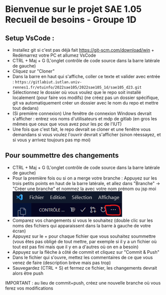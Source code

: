 # Bienvenue sur le projet SAE 1.05 Recueil de besoins - Groupe 1D

## Setup VsCode :

- Installez git si c'est pas déjà fait  https://git-scm.com/download/win + Redémarrez votre PC et allumez VsCode
- CTRL + Maj + G (L'onglet contrôle de code source dans la barre latérale de gauche)
- Cliquez sur "Cloner"
- Dans la barre en haut qui s'affiche, coller ce texte et valider avec entrée : `https://gitlabiut.iutlan.univ-rennes1.fr/etuinfo/2022sae105/2022sae105_1d/sae105_d23.git` 
- Sélectionnez le dossier où vous voulez que le repo soit installé localement (pour faire vos modifs) (ne créez pas un dossier spécifique, git va automatiquement créer un dossier avec le nom du repo et mettre tout dedans)
- (Si première connexion) Une fenêtre de connexion Windows devrait s'afficher : entrez vos noms d'utilisateurs et mdp de gitlab (en gros les mêmes que ceux que vous avez pour les pc de l'IUT)
- Une fois que c'est fait, le repo devrait se cloner et une fenêtre vous demandans si vous voulez l'ouvrir devrait s'afficher (sinon réessayez, et si vous y arrivez toujours pas mp moi)


## Pour soummettre des changements

- CTRL + Maj + G (L'onglet contrôle de code source dans la barre latérale de gauche)
- Pour la première fois ou si on a merge votre branche : Appuyez sur les trois petits points en haut de la barre latérale, et allez dans "Branche" -> "Créer une branche" et nommez la avec votre nom prénom ou jsp moi
![image.png](./image.png)
- Comparez vos changements si vous le souhaitez (double clic sur les noms des fichiers qui apparaissent dans la barre à gauche de votre écran)
- Appuyez sur le + pour chaque fichier que vous souhaitez soummettre (vous êtes pas obligé de tout mettre, par exemple si il y a un fichier où tout est pas fini mais que il y en a d'autres où on en a besoin)
- Appuyez sur la flèche à côté de commit et cliquez sur "Commit & Push"
- Dans le fichier qui s'ouvre, mettez les commentaires de ce que vous venez de faire (description brève mais pas trop)
- Sauvegardez (CTRL + S) et fermez ce fichier, les changements devrait alors être push


IMPORTANT :
au lieu de commit+push, créez une nouvelle branche où vous ferez vos modifications

